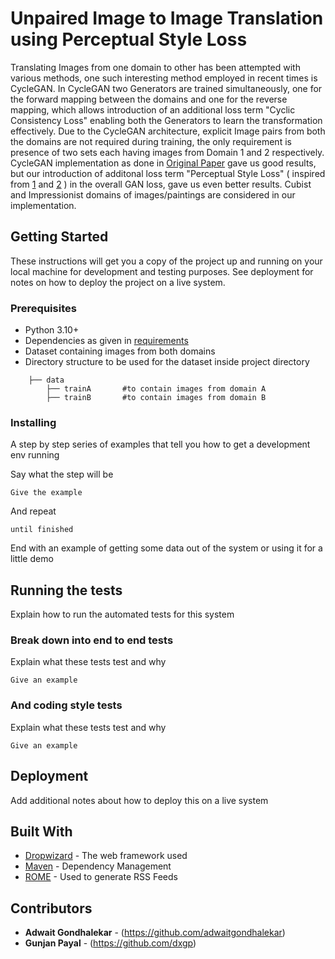 # Unpaired Image to Image Translation using Perceptual Style Loss

Translating Images from one domain to other has been attempted with various methods, one such interesting method employed in recent times is CycleGAN. In CycleGAN two Generators are trained simultaneously, 
one for the forward mapping between the domains and one for the reverse mapping, which allows introduction of an additional loss term "Cyclic Consistency Loss" enabling both the Generators to learn the transformation effectively.
Due to the CycleGAN architecture, explicit Image pairs from both the domains are not required during training, the only requirement is presence of two sets each having images from Domain 1 and 2 respectively. CycleGAN implementation
as done in [Original Paper](https://github.com/phillipi/pix2pix) gave us good results, but our introduction of additonal loss term "Perceptual Style Loss" ( inspired from [1](https://arxiv.org/abs/1508.06576) and [2](https://arxiv.org/abs/1603.08155) ) 
in the overall GAN loss, gave us even better results.
Cubist and Impressionist domains of images/paintings are considered in our implementation.
 

## Getting Started

These instructions will get you a copy of the project up and running on your local machine for development and testing purposes. See deployment for notes on how to deploy the project on a live system.

### Prerequisites
* Python 3.10+
* Dependencies as given in [requirements](./requirements.txt)
* Dataset containing images from both domains
* Directory structure to be used for the dataset inside project directory
```
    ├── data                  
        ├── trainA       #to contain images from domain A                    
        ├── trainB       #to contain images from domain B
```

### Installing

A step by step series of examples that tell you how to get a development env running

Say what the step will be

```
Give the example
```

And repeat

```
until finished
```

End with an example of getting some data out of the system or using it for a little demo

## Running the tests

Explain how to run the automated tests for this system

### Break down into end to end tests

Explain what these tests test and why

```
Give an example
```

### And coding style tests

Explain what these tests test and why

```
Give an example
```

## Deployment

Add additional notes about how to deploy this on a live system

## Built With

* [Dropwizard](http://www.dropwizard.io/1.0.2/docs/) - The web framework used
* [Maven](https://maven.apache.org/) - Dependency Management
* [ROME](https://rometools.github.io/rome/) - Used to generate RSS Feeds


## Contributors

* **Adwait Gondhalekar** - (https://github.com/adwaitgondhalekar)
* **Gunjan Payal** - (https://github.com/dxgp)

